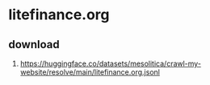 # litefinance.org

## download

1. https://huggingface.co/datasets/mesolitica/crawl-my-website/resolve/main/litefinance.org.jsonl
